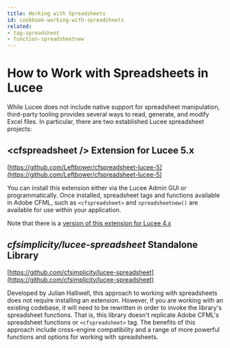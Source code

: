 ```yaml
---
title: Working with Spreadsheets
id: cookbook-working-with-spreadsheets
related:
- tag-spreadsheet
- function-spreadsheetnew
---
```


# How to Work with Spreadsheets in Lucee #

While Lucee does not include native support for spreadsheet manipulation, third-party tooling provides several ways to read, generate, and modify Excel files. In particular, there are two established Lucee spreadsheet projects:

## \<cfspreadsheet /> Extension for Lucee 5.x

[https://github.com/Leftbower/cfspreadsheet-lucee-5](https://github.com/Leftbower/cfspreadsheet-lucee-5)

You can install this extension either via the Lucee Admin GUI or programmatically. Once installed, spreadsheet tags and functions available in Adobe CFML, such as `<cfspreadsheet>` and `spreadsheetnew()` are available for use within your application.

Note that there is a [version of this extension for Lucee 4.x](https://github.com/Leftbower/cfspreadsheet-lucee)

## *cfsimplicity/lucee-spreadsheet* Standalone Library

[https://github.com/cfsimplicity/lucee-spreadsheet](https://github.com/cfsimplicity/lucee-spreadsheet)

Developed by Julian Halliwell, this approach to working with spreadsheets does not require installing an extension. However, if you are working with an existing codebase, it will need to be rewritten in order to invoke the library's spreadsheet functions. That is, this library doesn't replicate Adobe CFML's spreadsheet functions or `<cfspreadsheet>` tag. The benefits of this approach include cross-engine compatibility and a range of more powerful functions and options for working with spreadsheets.
